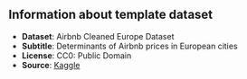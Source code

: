 ## Information about template dataset

- **Dataset**: Airbnb Cleaned Europe Dataset
- **Subtitle**: Determinants of Airbnb prices in European cities
- **License**: CC0: Public Domain
- **Source**: [Kaggle](https://www.kaggle.com/datasets/dipeshkhemani/airbnb-cleaned-europe-dataset)